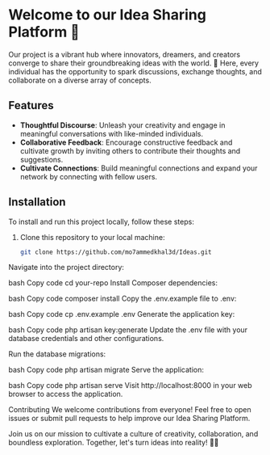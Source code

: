 # Welcome to our Idea Sharing Platform 🌟

Our project is a vibrant hub where innovators, dreamers, and creators converge to share their groundbreaking ideas with the world. 🚀 Here, every individual has the opportunity to spark discussions, exchange thoughts, and collaborate on a diverse array of concepts.

## Features

- **Thoughtful Discourse**: Unleash your creativity and engage in meaningful conversations with like-minded individuals.
- **Collaborative Feedback**: Encourage constructive feedback and cultivate growth by inviting others to contribute their thoughts and suggestions.
- **Cultivate Connections**: Build meaningful connections and expand your network by connecting with fellow users.

## Installation

To install and run this project locally, follow these steps:

1. Clone this repository to your local machine:

   ```bash
   git clone https://github.com/mo7ammedkhal3d/Ideas.git
Navigate into the project directory:

bash
Copy code
cd your-repo
Install Composer dependencies:

bash
Copy code
composer install
Copy the .env.example file to .env:

bash
Copy code
cp .env.example .env
Generate the application key:

bash
Copy code
php artisan key:generate
Update the .env file with your database credentials and other configurations.

Run the database migrations:

bash
Copy code
php artisan migrate
Serve the application:

bash
Copy code
php artisan serve
Visit http://localhost:8000 in your web browser to access the application.

Contributing
We welcome contributions from everyone! Feel free to open issues or submit pull requests to help improve our Idea Sharing Platform.

Join us on our mission to cultivate a culture of creativity, collaboration, and boundless exploration. Together, let's turn ideas into reality! 🌈✨
